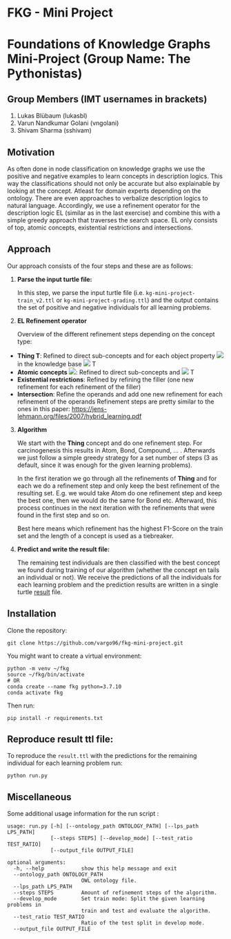 # FKG - Mini Project

# Foundations of Knowledge Graphs Mini-Project (Group Name: The Pythonistas)

## Group Members (IMT usernames in brackets)

1. Lukas Blübaum (lukasbl)
2. Varun Nandkumar Golani (vngolani)
3. Shivam Sharma (sshivam)


## Motivation
As often done in node classification on knowledge graphs we use the positive and negative
examples to learn concepts in description logics. This way the classifications should not only
be accurate but also explainable by looking at the concept. Atleast for domain experts depending
on the ontology. There are even approaches to verbalize description logics to natural language.
Accordingly, we use a refinement operator for the description logic EL (similar as in the last exercise)
and combine this with a simple greedy approach that traverses the search space. EL only consists of top,
atomic concepts, existential restrictions and intersections.

## Approach 

Our approach consists of the four steps and these are as follows:

1. **Parse the input turtle file:**
    
    In this step, we parse the input turtle file (i.e. `kg-mini-project-train_v2.ttl` or `kg-mini-project-grading.ttl`) and the output contains the set of positive and negative individuals for all learning problems.
   
2. **EL Refinement operator**

    Overview of the different refinement steps depending on the concept type:
- **Thing T**: Refined to direct sub-concepts and for each object property <img src="https://render.githubusercontent.com/render/math?math=r"> in the knowledge base <img src="https://render.githubusercontent.com/render/math?math=\exists r."> T 
- **Atomic concepts** <img src="https://render.githubusercontent.com/render/math?math=C">: Refined to direct sub-concepts and <img src="https://render.githubusercontent.com/render/math?math=C \sqcap "> T 
- **Existential restrictions**: Refined by refining the filler (one new refinement for each refinement of the filler)
- **Intersection**: Refine the operands and add one new refinement for each refinement of the operands
  Refinement steps are pretty similar to the ones in this paper: https://jens-lehmann.org/files/2007/hybrid_learning.pdf

3. **Algorithm**

    We start with the **Thing** concept and do one refinement step. For carcinogenesis this results in Atom, Bond, Compound, ... .
    Afterwards we just follow a simple greedy strategy for a set number of steps (3 as default, since it was enough for the given learning problems). 

    In the first iteration we go through all the refinements of **Thing** and for each we do a refinement step and only keep the best refinement of the resulting set. E.g. we would take Atom do one refinement step and keep the best one, then we would do the same for Bond etc. Afterward, this process continues in the next iteration with the refinements that were found in the first step and so on.

    Best here means which refinement has the highest F1-Score on the train set and the length of a concept is used as a tiebreaker.

4. **Predict and write the result file:**

   The remaining test individuals are then classified with the best concept we found during training of our algorithm (whether the concept en
   tails an individual or not). 
   We receive the predictions of all the individuals for each learning problem and the prediction results are written in a single turtle [result](result.ttl) file.


## Installation
Clone the repository:

```
git clone https://github.com/vargo96/fkg-mini-project.git
```
You might want to create a virtual environment:
```
python -m venv ~/fkg
source ~/fkg/bin/activate
# OR
conda create --name fkg python=3.7.10
conda activate fkg
```
Then run:
```
pip install -r requirements.txt
```

## Reproduce result ttl file:
To reproduce the ```result.ttl``` with the predictions for the remaining individual for each learning problem run:
```
python run.py
```

## Miscellaneous
Some additional usage information for the run script :

```
usage: run.py [-h] [--ontology_path ONTOLOGY_PATH] [--lps_path LPS_PATH]
              [--steps STEPS] [--develop_mode] [--test_ratio TEST_RATIO]
              [--output_file OUTPUT_FILE]

optional arguments:
  -h, --help            show this help message and exit
  --ontology_path ONTOLOGY_PATH
                        OWL ontology file.
  --lps_path LPS_PATH
  --steps STEPS         Amount of refinement steps of the algorithm.
  --develop_mode        Set train mode: Split the given learning problems in
                        train and test and evaluate the algorithm.
  --test_ratio TEST_RATIO
                        Ratio of the test split in develop mode.
  --output_file OUTPUT_FILE
```
